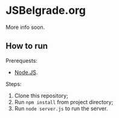 # JSBelgrade.org

More info soon.

## How to run

Prerequests:

- [Node.JS](http://nodejs.org/).

Steps:

1. Clone this repository;
2. Run `npm install` from project directory;
3. Run `node server.js` to run the server.

